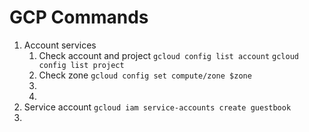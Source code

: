 # GCP Commands
1. Account services 
	1. Check account and project
`gcloud config list account`
`gcloud config list project`
	  1.  Check zone
`gcloud config set compute/zone $zone`
	  3. 
	  4. 
2. Service account 
`gcloud iam service-accounts create guestbook`
4. 
<!--stackedit_data:
eyJoaXN0b3J5IjpbMTExNjM1MTE1NSwtMTA5OTY4NTUwXX0=
-->